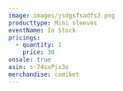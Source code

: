 ```yaml
---
image: images/ysdgsfsadfs2.png
producttype: Mini sleeves
eventName: In Stock
pricings:
  - quantity: 1
    price: 30
onsale: true
asin: s-74sxPjx3o
merchandise: comiket
---
```

